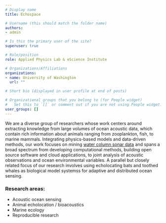 ```yaml
---
# Display name
title: Echospace

# Username (this should match the folder name)
authors:
- admin

# Is this the primary user of the site?
superuser: true

# Role/position
role: Applied Physics Lab & eScience Institute

# Organizations/Affiliations
organizations:
- name: University of Washington
  url: ""

# Short bio (displayed in user profile at end of posts)

# Organizational groups that you belong to (for People widget)
#   Set this to `[]` or comment out if you are not using People widget.
user_groups: []
---
```


We are a diverse group of researchers whose work centers around extracting knowledge from large volumes of ocean acoustic data, which contain rich information about animals ranging from zooplankton, fish, to marine mammals. Integrating physics-based models and data-driven methods, our work focuses on mining [water column sonar data](https://storymaps.arcgis.com/collections/0c89e00d504f429bb0a8dd7f6838ec56?item=6) and spans a broad spectrum from developing computational methods, building open source software and cloud applications, to joint analysis of acoustic observations and ocean environmental variables. A parallel but closely related focus of our research involves using echolocating bats and toothed whales as biological model systemss for adaptive and distributed ocean sensing. 

### Research areas:
- Acoustic ocean sensing
- Animal echolocation / bioacoustics
- Marine ecology
- Reproducible research
